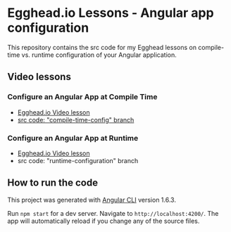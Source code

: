 # Egghead.io Lessons - Angular app configuration

This repository contains the src code for my Egghead lessons on compile-time vs. runtime configuration of your Angular application.

## Video lessons

### Configure an Angular App at Compile Time

- [Egghead.io Video lesson](https://egghead.io/lessons/egghead-configure-an-angular-app-at-compile-time)
- [src code: "compile-time-config" branch](https://github.com/juristr/egghead-app-compile-vs-runtime-config/tree/compile-time-config)

### Configure an Angular App at Runtime

- [Egghead.io Video lesson](https://egghead.io/lessons/angular-configure-an-angular-app-at-runtime)
- src code: "runtime-configuration" branch

## How to run the code

This project was generated with [Angular CLI](https://github.com/angular/angular-cli) version 1.6.3.

Run `npm start` for a dev server. Navigate to `http://localhost:4200/`. The app will automatically reload if you change any of the source files.
